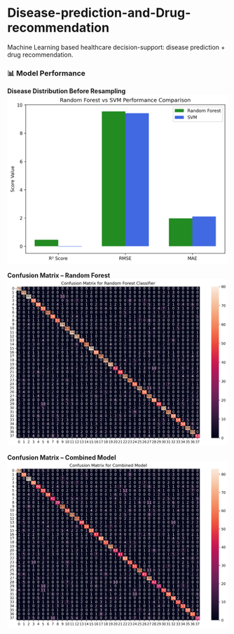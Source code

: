 # Disease-prediction-and-Drug-recommendation

Machine Learning based healthcare decision-support: disease prediction + drug recommendation.
<br>

### 📊 Model Performance

**Disease Distribution Before Resampling**
![Disease Distribution](/images/disease_class_distribution.png)

**Confusion Matrix – Random Forest**
![Random Forest](/images/rf_confusion_matrix.png)

**Confusion Matrix – Combined Model**
![Combined](/images/combined_confusion_matrix.png)
